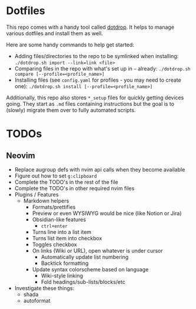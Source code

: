 # Dotfiles

This repo comes with a handy tool called [dotdrop](https://github.com/deadc0de6/dotdrop).
It helps to manage various dotfiles and install them as well.

Here are some handy commands to help get started:
- Adding files/directories to the repo to be symlinked when installing:
  `./dotdrop.sh import --link=link <file>`
- Comparing files in the repo with what's set up in `~` already: `./dotdrop.sh
  compare [--profile=<profile_name>]`
- Installing files (see `config.yaml` for profiles - you may need to create
  one): `./dotdrop.sh install [--profile=<profile_name>]`

Additionally, this repo also stores `*_setup` files for quickly getting devices
going. They start as `.md` files containing instructions but the goal is to
(slowly) migrate them over to fully automated scripts.

# TODOs

## Neovim

- Replace augroup defs with nvim api calls when they become available
- Figure out how to set `g:clipboard`
- Complete the TODO's in the rest of the file
- Complete the TODO's in other required nvim files
- Plugins / Features
	- Markdown helpers
		- Formats/prettifies
		- Preview or even WYSIWYG would be nice (like Notion or Jira)
		- Obsidian-like features
			- `ctrl+enter`
        - Turns line into a list item
        - Turns list item into checkbox
        - Toggles checkbox
        - On links (Wiki or URL), open whatever is under cursor
			- Automatically update list numbering
			- Backtick formatting
        - Update syntax colorscheme based on language
			- Wiki-style linking
			- Fold headings/sub-lists/blocks/etc
- Investigate these things:
  - shada
  - autoformat
